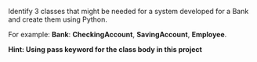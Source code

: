 Identify 3 classes that might be needed for a system developed for a Bank and create them using Python. 

For example: **Bank**: **CheckingAccount**, **SavingAccount**, **Employee**. 

**Hint: Using pass keyword for the class body in this project**
